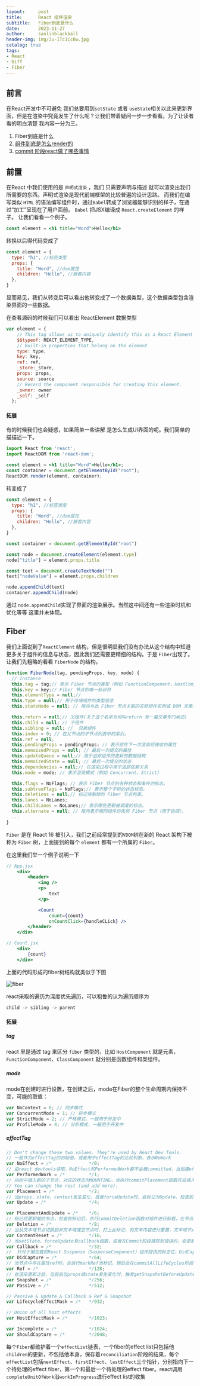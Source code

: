 ```yaml
---
layout:     post
title:      React 组件渲染
subtitle:   Fiber到底是什么
date:       2023-11-27
author:     sanlinblackball
header-img: img/Ju-ITc1Cc0w.jpg
catalog: true
tags:
- React
- Diff
- Fiber
---
```


## 前言
在React开发中不可避免 我们总要用到`setState` 或者 `useState`相关以此来更新界面，但是在渲染中究竟发生了什么呢？让我们带着疑问一步一步看看。为了让读者看的明白清楚 我内容一分为三。

1.   Fiber到底是什么
2.  [组件到底是怎么render的](../../../../2023/12/27/React-组件渲染-render)
3.  [commit 阶段react做了哪些事情](../../../../2024/01/27/React-组件渲染-commit)



## 前置
在React 中我们使用的是 `声明式渲染` ，我们 只需要声明与描述 就可以渲染出我们所需要的东西。声明式渲染是现代前端框架的比较普遍的设计思路。
而我们在编写类似 `HTML` 的语法编写组件时，通过`Babel`转成了浏览器能够识别的样子，在通过“加工”呈现在了用户面前。 `Babel` 把JSX编译成 `React.createElement` 的样子。
让我们看看一个例子。
```	jsx
const element = <h1 title="Word">Hello</h1>
```
转换以后得代码变成了
```	js
const element = {
  type: "h1", //标签类型
  props: { 
    title: "Word", //dom属性
    children: "Hello", //嵌套内容
  },
}
```
显而易见，我们从转变后可以看出他转变成了一个数据类型，这个数据类型包含渲染界面的一些数据。

在查看源码的时候我们可以看出 ReactElement 数据类型
```	jsx
var element = {
    // This tag allows us to uniquely identify this as a React Element 
    $$typeof: REACT_ELEMENT_TYPE,
    // Built-in properties that belong on the element
    type: type,
    key: key,
    ref: ref,
    _store:_store,
    props: props,
    source: source
    // Record the component responsible for creating this element.
    _owner: owner
    _self: _self
  };
```
#### 拓展
有的时候我们也会疑惑，如果简单一些讲解 是怎么生成UI界面的呢。我们简单的描描述一下。

``` jsx
import React from 'react';
import ReactDOM from 'react-dom';

const element = <h1 title="Word">Hello</h1>;
const container = document.getElementById("root");
ReactDOM.render(element, container);
```
转变成了
``` jsx
const element = {
  type: "h1", //标签类型
  props: { 
    title: "Word", //dom属性
    children: "Hello", //嵌套内容
  },
}

const container = document.getElementById("root")

const node = document.createElement(element.type)
node["title"] = element.props.title

const text = document.createTextNode("")
text["nodeValue"] = element.props.children

node.appendChild(text)
container.appendChild(node)
```
通过 `node.appendChild`实现了界面的渲染展示。当然这中间还有一些渲染时机和优化等等 这里并未体现。

## Fiber  
我们上面说到了`ReactElement` 结构，但是很明显我们没有办法从这个结构中知道更多关于组件的信息与状态，因此我们还需要更精细的结构。于是 `Fiber`出现了。让我们先粗略的看看 `FiberNode` 的结构。
```js
function FiberNode(tag, pendingProps, key, mode) {
  // Instance
  this.tag = tag;// 表示 Fiber 节点的类型（例如 FunctionComponent、HostComponent,ClassComponent）。
  this.key = key;// Fiber 节点的唯一标识符
  this.elementType = null;//
  this.type = null;// 用于存储组件的类型信息
  this.stateNode = null; // 指向与此 Fiber 节点关联的实际组件实例或 DOM 元素。

  this.return = null;// 父组件(关于这个名字为何叫return 有一篇文章专门阐述)
  this.child = null; // 子组件
  this.sibling = null; //  兄弟组件
  this.index = 0; // 在父节点的子节点列表中的索引。
  this.ref = null;  
  this.pendingProps = pendingProps; // 表示组件下一次渲染将接收的属性
  this.memoizedProps = null; // 最后一次提交的属性
  this.updateQueue = null;// 用于追踪组件的更新的数据结构
  this.memoizedState = null; // 最后一次提交的状态
  this.dependencies = null;// 在渲染过程中用于追踪依赖关系
  this.mode = mode; // 表示渲染模式（例如 Concurrent、Strict）

  this.flags = NoFlags; // 表示 Fiber 节点的各种状态和条件的标志。
  this.subtreeFlags = NoFlags;// 表示整个子树的状态标志。
  this.deletions = null;// 标记待删除的 Fiber 节点列表。
  this.lanes = NoLanes;
  this.childLanes = NoLanes;// 表示哪些更新被调度的标志。
  this.alternate = null; // 指向表示相同组件的先前 Fiber 节点（用于协调）。
  ...
}
```

`Fiber` 是在 React 16 被引入，我们之前经常提到的`VDOM`树在新的 React 架构下被称为 `Fiber` 树，上面提到的每个 `element` 都有一个所属的 `Fiber`。

在这里我们举一个例子说明一下
```jsx
// App.jsx    
    <div>
        <header>
            <img />
            <p>
                text
            </p>

            <Count 
                count={count} 
                onCountClick={handleCLick} />
        </header>
    </div>
```
```jsx
// Count.jsx
    <div>
        {count}
    </div>

```
上面的代码形成的fiber树结构就类似于下图

![fiber](/img/fiber_set.jpg)


react采取的遍历为深度优先遍历，可以粗鲁的认为遍历顺序为
``` js
child -> sibling -> parent
```

#### 拓展
##### tag
react 里是通过 tag 来区分 `fiber` 类型的，比如 `HostComponent` 就是元素，`FunctionComponent`、`ClassComponent` 就分别是函数组件和类组件。
##### mode
mode在创建时进行设置，在创建之后，mode在Fiber的整个生命周期内保持不变，可能的取值：
``` js
var NoContext = 0; // 同步模式
var ConcurrentMode = 1; // 异步模式
var StrictMode = 2; // 严格模式，一般用于开发中
var ProfileMode = 4; // 分析模式，一般用于开发中
```
##### effectTag
```js
// Don't change these two values. They're used by React Dev Tools.
// 一般作为effectTag的初始值，或者用于effectTag的比较判断，表示NoWork
var NoEffect = /*              */0;
// 由react devtools读取，NoEffect和PerformedWork都不会被committed，当创建effcet list（后面会介绍）时，会跳过NoEffect和PerformedWork
var PerformedWork = /*         */1;
// 向树中插入新的子节点，对应的状态为MOUNTING，当执行commitPlacement函数完成插入后，清除该标志位
// You can change the rest (and add more).
var Placement = /*             */2;
// 当props、state、context发生变化，或者forceUpdate时，会标记为Update，检查到标记后，执行commitUpdate函数进行属性更新，与其相关的生命周期函数为componentDidMount和componentDidUpdate
var Update = /*                */4;

var PlacementAndUpdate = /*    */6;
// 标记将要卸载的节点，检查到标记后，执行commitDeletion函数对组件进行卸载，在节点树中删除对应对节点，与其相关的生命周期函数为componentWillUnmount
var Deletion = /*              */8;
// 当从文本域节点切换到非文本域或空节点时，打上此标记，将文本内容进行重置，文本域节点包括textarea、option、noscript、string、number和直接在标签中写入的__html。当检测到标记后，执行commitResetTextContent函数将对应节点到text清空
var ContentReset = /*          */16;
// 当setState、forceUpdate有callback函数，或者在Commit阶段捕获到错误时，会更新update.callback，并标记Callback，随后检测到标记后会触发commitLifeCycles函数，根据不同到组件类型进行不同的commit
var Callback = /*              */32;
//  针对于懒加载的React.Suspense（SuspenseComponent）组件提供的标志位，DidCapture位置位表示要渲染的组件被挂起，进而先渲染fallback的内
var DidCapture = /*            */64;
// 当节点中存在属性ref时，会进行markRef当标记，随后会在commitAllLifeCycles阶段执行commitAttachRef触发相应当ref回调函数
var Ref = /*                   */128;
// 在渲染更新之前，当前后当props或state发生变化时，触发getSnapshotBeforeUpdate生命周期钩子
var Snapshot = /*              */256;
var Passive = /*               */512;

// Passive & Update & Callback & Ref & Snapshot
var LifecycleEffectMask = /*   */932;

// Union of all host effects
var HostEffectMask = /*        */1023;

var Incomplete = /*            */1024;
var ShouldCapture = /*         */2048;
```
每个`Fiber`都维护着一个`effectList`链表，一个fiber的effect list只包括他`children`的更新，不包括他本身，保存着`reconciliation`阶段的结果，每个`effectList`包括`nextEffect`、`firstEffect`、`lastEffect`三个指针，分别指向下一个待处理的effect fiber，第一个和最后一个待处理的effect fiber。react调用`completeUnitOfWork`沿`workInProgress`进行effect list的收集











